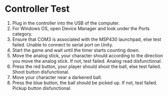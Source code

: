 Controller Test
====
1) Plug in the controller into the USB of the computer.
2) For Windows OS, open Device Manager and look under the Ports category.
3) Ensure that COM3 is associated with the MSP430 launchpad, else test failed. Unable to connect to serial port on Unity.
4) Start the game and wait until the timer starts counting down.
5) Move the analog stick, your character should according to the direction you move the analog stick. If not, test failed. Analog read disfunctional.
6) Press the red button, your player should shoot the ball, else test failed. Shoot button disfunctional.
7) Move your character near a darkened ball.
8) Press the blue button, the ball should be picked up. If not, test failed. Pickup button disfunctional.
